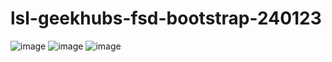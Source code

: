# lsl-geekhubs-fsd-bootstrap-240123
![image](https://user-images.githubusercontent.com/119357574/214511952-f8cf7957-a628-4929-ac73-6cb397da3b0d.png)
![image](https://user-images.githubusercontent.com/119357574/214511838-9eb2fe26-ba57-4cb9-ba8b-e0c25830d3d7.png)
![image](https://user-images.githubusercontent.com/119357574/214511897-71b2f1b1-6776-48c3-9434-bbbc66e89e1b.png)
